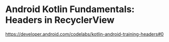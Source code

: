 # Android Kotlin Fundamentals: Headers in RecyclerView
https://developer.android.com/codelabs/kotlin-android-training-headers#0
